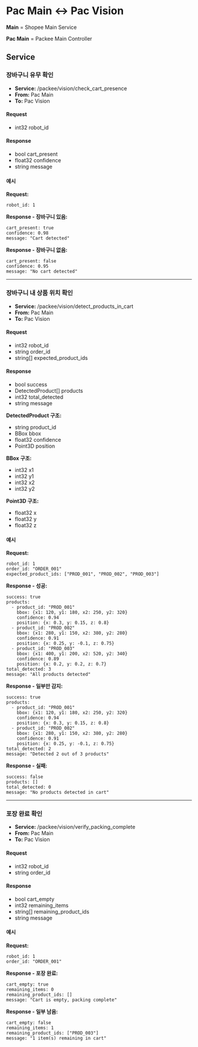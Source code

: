 # Pac Main ↔ Pac Vision

**Main** = Shopee Main Service

**Pac Main** = Packee Main Controller

## Service

### 장바구니 유무 확인
- **Service:** /packee/vision/check_cart_presence
- **From:** Pac Main
- **To:** Pac Vision

#### Request
- int32 robot_id

#### Response
- bool cart_present
- float32 confidence
- string message

#### 예시
**Request:**

    robot_id: 1

**Response - 장바구니 있음:**

    cart_present: true
    confidence: 0.98
    message: "Cart detected"

**Response - 장바구니 없음:**

    cart_present: false
    confidence: 0.95
    message: "No cart detected"

---

### 장바구니 내 상품 위치 확인
- **Service:** /packee/vision/detect_products_in_cart
- **From:** Pac Main
- **To:** Pac Vision

#### Request
- int32 robot_id
- string order_id
- string[] expected_product_ids

#### Response
- bool success
- DetectedProduct[] products
- int32 total_detected
- string message

**DetectedProduct 구조:**
- string product_id
- BBox bbox
- float32 confidence
- Point3D position

**BBox 구조:**
- int32 x1
- int32 y1
- int32 x2
- int32 y2

**Point3D 구조:**
- float32 x
- float32 y
- float32 z

#### 예시
**Request:**

    robot_id: 1
    order_id: "ORDER_001"
    expected_product_ids: ["PROD_001", "PROD_002", "PROD_003"]

**Response - 성공:**

    success: true
    products:
      - product_id: "PROD_001"
        bbox: {x1: 120, y1: 180, x2: 250, y2: 320}
        confidence: 0.94
        position: {x: 0.3, y: 0.15, z: 0.8}
      - product_id: "PROD_002"
        bbox: {x1: 280, y1: 150, x2: 380, y2: 280}
        confidence: 0.91
        position: {x: 0.25, y: -0.1, z: 0.75}
      - product_id: "PROD_003"
        bbox: {x1: 400, y1: 200, x2: 520, y2: 340}
        confidence: 0.89
        position: {x: 0.2, y: 0.2, z: 0.7}
    total_detected: 3
    message: "All products detected"

**Response - 일부만 감지:**

    success: true
    products:
      - product_id: "PROD_001"
        bbox: {x1: 120, y1: 180, x2: 250, y2: 320}
        confidence: 0.94
        position: {x: 0.3, y: 0.15, z: 0.8}
      - product_id: "PROD_002"
        bbox: {x1: 280, y1: 150, x2: 380, y2: 280}
        confidence: 0.91
        position: {x: 0.25, y: -0.1, z: 0.75}
    total_detected: 2
    message: "Detected 2 out of 3 products"

**Response - 실패:**

    success: false
    products: []
    total_detected: 0
    message: "No products detected in cart"

---

### 포장 완료 확인
- **Service:** /packee/vision/verify_packing_complete
- **From:** Pac Main
- **To:** Pac Vision

#### Request
- int32 robot_id
- string order_id

#### Response
- bool cart_empty
- int32 remaining_items
- string[] remaining_product_ids
- string message

#### 예시
**Request:**

    robot_id: 1
    order_id: "ORDER_001"

**Response - 포장 완료:**

    cart_empty: true
    remaining_items: 0
    remaining_product_ids: []
    message: "Cart is empty, packing complete"

**Response - 일부 남음:**

    cart_empty: false
    remaining_items: 1
    remaining_product_ids: ["PROD_003"]
    message: "1 item(s) remaining in cart"